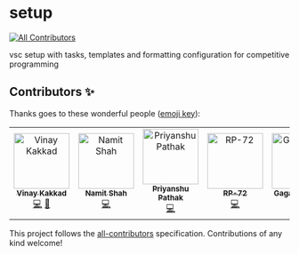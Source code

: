 # setup
<!-- ALL-CONTRIBUTORS-BADGE:START - Do not remove or modify this section -->
[![All Contributors](https://img.shields.io/badge/all_contributors-6-orange.svg?style=flat-square)](#contributors-)
<!-- ALL-CONTRIBUTORS-BADGE:END -->
vsc setup with tasks, templates and formatting configuration for competitive programming

## Contributors ✨

Thanks goes to these wonderful people ([emoji key](https://allcontributors.org/docs/en/emoji-key)):

<!-- ALL-CONTRIBUTORS-LIST:START - Do not remove or modify this section -->
<!-- prettier-ignore-start -->
<!-- markdownlint-disable -->
<table>
  <tbody>
    <tr>
      <td align="center"><a href="https://vinaykakkad.tech/"><img src="https://avatars.githubusercontent.com/u/56934712?v=4?s=100" width="100px;" alt="Vinay Kakkad"/><br /><sub><b>Vinay Kakkad</b></sub></a><br /><a href="https://github.com/vinaykakkad/setup/commits?author=vinaykakkad" title="Code">💻</a> <a href="#maintenance-vinaykakkad" title="Maintenance">🚧</a></td>
      <td align="center"><a href="https://github.com/NamitS27"><img src="https://avatars.githubusercontent.com/u/46996122?v=4?s=100" width="100px;" alt="Namit Shah"/><br /><sub><b>Namit Shah</b></sub></a><br /><a href="https://github.com/vinaykakkad/setup/commits?author=NamitS27" title="Code">💻</a></td>
      <td align="center"><a href="https://github.com/priyanshu-28"><img src="https://avatars.githubusercontent.com/u/76212148?v=4?s=100" width="100px;" alt="Priyanshu Pathak"/><br /><sub><b>Priyanshu Pathak</b></sub></a><br /><a href="https://github.com/vinaykakkad/setup/commits?author=priyanshu-28" title="Code">💻</a></td>
      <td align="center"><a href="https://github.com/RP-72"><img src="https://avatars.githubusercontent.com/u/59957244?v=4?s=100" width="100px;" alt="RP-72"/><br /><sub><b>RP-72</b></sub></a><br /><a href="https://github.com/vinaykakkad/setup/commits?author=RP-72" title="Code">💻</a></td>
      <td align="center"><a href="https://github.com/Gagansankhla"><img src="https://avatars.githubusercontent.com/u/63205462?v=4?s=100" width="100px;" alt="Gagansankhla"/><br /><sub><b>Gagansankhla</b></sub></a><br /><a href="https://github.com/vinaykakkad/setup/commits?author=Gagansankhla" title="Code">💻</a></td>
      <td align="center"><a href="https://github.com/neelpopat242"><img src="https://avatars.githubusercontent.com/u/60340946?v=4?s=100" width="100px;" alt="Neel Popat"/><br /><sub><b>Neel Popat</b></sub></a><br /><a href="https://github.com/vinaykakkad/setup/commits?author=neelpopat242" title="Code">💻</a></td>
    </tr>
  </tbody>
</table>

<!-- markdownlint-restore -->
<!-- prettier-ignore-end -->

<!-- ALL-CONTRIBUTORS-LIST:END -->

This project follows the [all-contributors](https://github.com/all-contributors/all-contributors) specification. Contributions of any kind welcome!